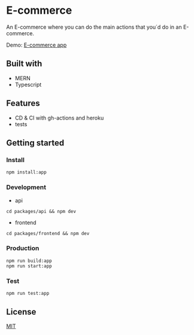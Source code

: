 # E-commerce

An E-commerce where you can do the main actions that you´d do in an E-commerce. 

Demo: [E-commerce app](https://ecommerce-621.netlify.app/)

## Built with

- MERN
- Typescript

## Features

- CD & CI with gh-actions and heroku
- tests 

## Getting started

### Install
```
npm install:app
```

### Development
- api
```
cd packages/api && npm dev
```
- frontend
```
cd packages/frontend && npm dev
```

### Production
```
npm run build:app
npm run start:app
```

### Test
```
npm run test:app
```

## License

[MIT](https://choosealicense.com/licenses/mit/)